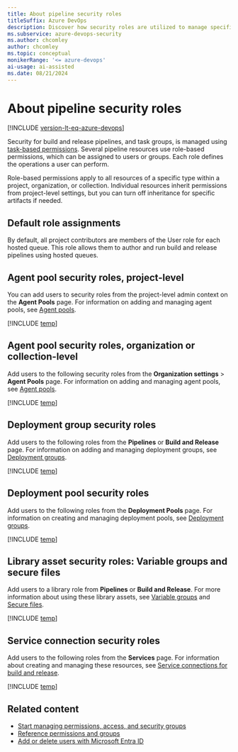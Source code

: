 ```yaml
---
title: About pipeline security roles
titleSuffix: Azure DevOps
description: Discover how security roles are utilized to manage specific pipeline permissions effectively.
ms.subservice: azure-devops-security
ms.author: chcomley
author: chcomley
ms.topic: conceptual
monikerRange: '<= azure-devops'
ai-usage: ai-assisted
ms.date: 08/21/2024
---
```


# About pipeline security roles

[!INCLUDE [version-lt-eq-azure-devops](../../includes/version-lt-eq-azure-devops.md)]

<a id="security-roles"></a>

Security for build and release pipelines, and task groups, is managed using [task-based permissions](about-permissions.md). Several pipeline resources use role-based permissions, which can be assigned to users or groups. Each role defines the operations a user can perform.

Role-based permissions apply to all resources of a specific type within a project, organization, or collection. Individual resources inherit permissions from project-level settings, but you can turn off inheritance for specific artifacts if needed.

## Default role assignments

By default, all project contributors are members of the User role for each hosted queue. This role allows them to author and run build and release pipelines using hosted queues.

<a id="agent-queue-security-roles"></a>

## Agent pool security roles, project-level

You can add users to security roles from the project-level admin context on the **Agent Pools** page. For information on adding and managing agent pools, see [Agent pools](../../pipelines/agents/pools-queues.md).

[!INCLUDE [temp](includes/agent-queue-roles.md)]

<a id="agent-pool-security-roles"></a>

## Agent pool security roles, organization or collection-level

Add users to the following security roles from the **Organization settings** > **Agent Pools** page. For information on adding and managing agent pools, see [Agent pools](../../pipelines/agents/pools-queues.md).

[!INCLUDE [temp](includes/agent-pool-roles.md)]

## Deployment group security roles

Add users to the following roles from the **Pipelines** or **Build and Release** page. For information on adding and managing deployment groups, see [Deployment groups](../../pipelines/release/deployment-groups/index.md).

[!INCLUDE [temp](includes/deployment-group-roles.md)]

## Deployment pool security roles

Add users to the following roles from the **Deployment Pools** page. For information on creating and managing deployment pools, see [Deployment groups](../../pipelines/release/deployment-groups/index.md).   

[!INCLUDE [temp](includes/deployment-pool-roles.md)]

<a id="library-roles"></a> 

## Library asset security roles: Variable groups and secure files

Add users to a library role from **Pipelines** or **Build and Release**. For more information about using these library assets, see [Variable groups](../../pipelines/library/variable-groups.md) and [Secure files](../../pipelines/library/secure-files.md).

[!INCLUDE [temp](includes/library-roles.md)]

<a id="service-endpoint-roles"></a> 

## Service connection security roles

Add users to the following roles from the **Services** page. For information about creating and managing these resources, see [Service connections for build and release](../../pipelines/library/service-endpoints.md).

[!INCLUDE [temp](includes/service-endpoint-roles.md)]

## Related content

- [Start managing permissions, access, and security groups](about-permissions.md)
- [Reference permissions and groups](permissions.md)
- [Add or delete users with Microsoft Entra ID](/azure/active-directory/fundamentals/add-users-azure-active-directory)
 
